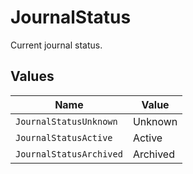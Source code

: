 # JournalStatus

Current journal status.


## Values

| Name                    | Value                   |
| ----------------------- | ----------------------- |
| `JournalStatusUnknown`  | Unknown                 |
| `JournalStatusActive`   | Active                  |
| `JournalStatusArchived` | Archived                |